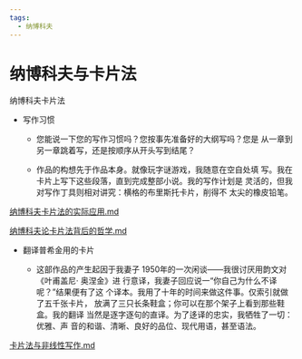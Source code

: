 ```yaml
---
tags:
  - 纳博科夫
---
```

# 纳博科夫与卡片法

纳博科夫卡片法

- 写作习惯

   - 您能说一下您的写作习惯吗？您按事先准备好的大纲写吗？您是 从一章到另一章跳着写，还是按顺序从开头写到结尾？

   - 作品的构想先于作品本身。就像玩字谜游戏，我随意在空自处填 写。我在卡片上写下这些段落，直到完成整部小说。我的写作计划是 灵活的，但我对写作丁具则相对讲究：横格的布里斯托卡片，削得不 太尖的橡皮铅笔。

[纳博科夫卡片法的实际应用.md](./纳博科夫卡片法的实际应用.md)

[纳博科夫论卡片法背后的哲学.md](./纳博科夫论卡片法背后的哲学.md)

- 翻译普希金用的卡片

   - 这部作品的产生起因于我妻子 1950年的一次闲谈——我很讨厌用韵文对《叶甫盖尼· 奥涅金》进 行意译，我妻子回应说一“你自己为什么不译呢？”结果便有了这 个译本。我用了十年的时间来做这件事。仅索引就做了五千张卡片， 放满了三只长条鞋盒；你可以在那个架子上看到那些鞋盒。我的翻译 当然是逐字逐句的直译。为了迻译的忠实，我牺牲了一切：优雅、声 音的和谐、清晰、良好的品位、现代用语，甚至语法。

[卡片法与非线性写作.md](./卡片法与非线性写作.md)